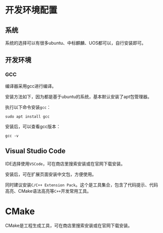 # 开发环境配置

## 系统

系统的选择可以有很多ubuntu、中标麒麟、UOS都可以，自行安装即可。

## 开发环境

### GCC

编译器采用gcc进行编译。

安装方法如下，因为都是基于ubuntu的系统，基本默认安装了apt包管理器。

执行以下命令安装`gcc`：

```shell
sudo apt install gcc
```

安装后，可以查看gcc版本：

```shell
gcc -v
```

## Visual Studio Code

IDE选择使用`VSCode`，可在商店里搜索安装或在官网下载安装。

安装后，可在扩展页面安装中文包，方便使用。

同时建议安装`C/C++ Extension Pack`。这个是工具集合，包含了代码提示、代码高亮、CMake语法高亮等`C++`开发常用工具。

# CMake

CMake是工程生成工具，可在商店里搜索安装或在官网下载安装。


